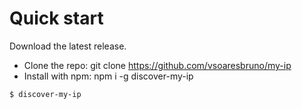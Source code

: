 
# Quick start

Download the latest release.
- Clone the repo: git clone https://github.com/vsoaresbruno/my-ip
- Install with npm: npm i -g discover-my-ip

```sh
$ discover-my-ip
```